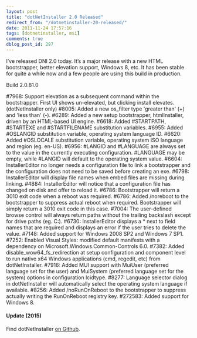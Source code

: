 ```yaml
---
layout: post
title: "dotNetInstaller 2.0 Released"
redirect_from: "/dotnetinstaller-20-released/"
date: 2011-11-24 17:57:16
tags: [dotnetinstaller, msi]
comments: true
dblog_post_id: 297
---
```

I’ve released DNI 2.0 today. It’s a major release with a new HTML bootstrapper, better elevation support, Windows 8, etc. It has been stable for quite a while now and a few people are using this build in production.

Build 2.0.81.0

#7968: Support elevation as a subsequent command within the bootstrapper. First UI shows un-elevated, but clicking install elevates. (dotNetInstaller only)
#8005: Added a new os_filter type 'greater than' (+) and 'less than' (-).
#6289: Added a new setup bootstrapper, htmlInstaller, driven by an HTML-based UI engine.
#6618: Added #STARTPATH, #STARTEXE and #STARTFILENAME substitution variables.
#6955: Added #OSLANGID substitution variable, operating system language ID.
#6620: Added #OSLOCALE substitution variable, operating system ISO language and region (eg. en-US).
#6956: #LANGID and #LANGUAGE are always set to the value in the currently executing configuration. #LANGUAGE may be empty, while #LANGID will default to the operating system value.
#6604: InstallerEditor no longer needs a configuration file to link a bootstrapper and the configuration does not need to be saved before creating an exe.
#6798: InstallerEditor will display file names when embed files are missing during linking.
#4884: InstallerEditor will notice that a configuration file has changed on disk and offer to reload it.
#6786: Bootstrapper will return a 3010 exit code when a reboot was required.
#6786: Added /noreboot to the bootstrapper to suppress actual reboot when required. Bootstrapper will simply return a 3010 exit code in this case.
#7004: The user-defined browse control will always return paths without the trailing backslash except for drive paths (eg. C:\).
#6730: InstallerEditor displays a * next to field names that are required and displays an error if the user tries to delete the value.
#7148: Added support for Windows 2008 SP2 and Windows 7 SP1.
#7252: Enabled Visual Styles: modified default manifests with a dependency on Microsoft.Windows.Common-Controls 6.0.
#7382: Added disable_wow64_fs_redirection at setup configuration and component level to run native x64 Windows applications (cmd, regedit, etc) from dotNetInstaller.
#7916: Added MUI support with MuiUser (preferred language set for the user) and MuiSystem (preferred language set for the system) options in configuration lcidtype.
#8277: Language selector dialog in dotNetInstaller will automatically select the operating system language if available.
#8256: Added /noRunOnReboot to the bootstrapper to suppress actually writing the RunOnReboot registry key.
#272583: Added support for Windows 8.

#### Update (2015)

Find dotNetInstaller [on Github](https://github.com/dblock/dotnetinstaller).
